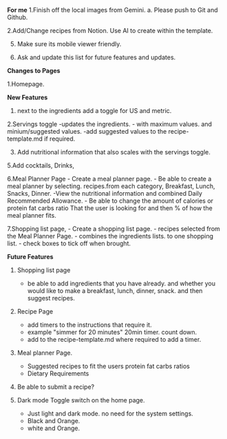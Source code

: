 
__For me__
1.Finish off the local images from Gemini.
    a. Please push to Git and Github.

2.Add/Change recipes from Notion.
    Use AI to create within the template.


5. Make sure its mobile viewer friendly. 

6. Ask and update this list for future features and updates.

__Changes to Pages__

1.Homepage.   

__New Features__
1. next to the ingredients add a toggle for US and metric.

2.Servings toggle 
    -updates the ingredients.
    - with maximum values. and minium/suggested values.
    -add suggested values to the recipe-template.md if required. 

3. Add nutritional information that also scales with the servings toggle.

5.Add cocktails, Drinks,

6.Meal Planner Page
    - Create a meal planner page.
    - Be able to create a meal planner by selecting. recipes.from each category, Breakfast, Lunch, Snacks, Dinner.
    -View the nutritional information and combined Daily Recommended Allowance.
    - Be able to change the amount of calories or protein fat carbs ratio That the user is looking for and then % of how the meal planner fits.

7.Shopping list page,
    - Create a shopping list page.
    - recipes selected from the Meal Planner Page.
    - combines the ingredients lists. to one shopping list.
    - check boxes to tick off when brought.

__Future Features__
1. Shopping list page
    - be able to add ingredients that you have already. and whether you would like to make a breakfast, lunch, dinner, snack. and then suggest recipes.

2. Recipe Page
    - add timers to the instructions that require it.
    - example "simmer for 20 minutes" 20min timer. count down.
    - add to the recipe-template.md where required to add a timer.

3. Meal planner Page.
    - Suggested recipes to fit the users protein fat carbs ratios
    - Dietary Requirements

4. Be able to submit a recipe?

5. Dark mode Toggle switch on the home page.
    - Just light and dark mode. no need for the system settings.
    - Black and Orange.
    - white and Orange.
 